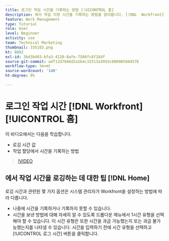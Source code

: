 ```yaml
---
title: 로그인 작업 시간을 기록하는 방법 [!UICONTROL 홈]
description: 에서 작업 지정 시간을 기록하는 방법을 알아봅니다. [!DNL  Workfront]. 조직에서 로깅 시간이 필요한 이유를 이해합니다.
feature: Work Management
type: Tutorial
role: User
level: Beginner
activity: use
team: Technical Marketing
thumbnail: 335103.png
kt: 8802
exl-id: 3bd3b403-bfa3-4120-8afe-7566fc8f184f
source-git-commit: adf12d7846d2a1b4c32513a3955c080905044576
workflow-type: tm+mt
source-wordcount: '140'
ht-degree: 0%

---
```


# 로그인 작업 시간 [!DNL Workfront] [!UICONTROL 홈]

이 비디오에서는 다음을 학습합니다.

* 로깅 시간 값
* 작업 할당에서 시간을 기록하는 방법

>[!VIDEO](https://video.tv.adobe.com/v/335103/?quality=12)

## 에서 작업 시간을 로깅하는 데 대한 팁 [!DNL Home]

로깅 시간과 관련된 몇 가지 옵션은 시스템 관리자가 Workfront을 설정하는 방법에 따라 다릅니다.

* 나중에 시간을 기록하거나 기록하지 못할 수 있습니다.
* 시간을 보낸 방법에 대해 자세히 알 수 있도록 드롭다운 메뉴에서 1시간 유형을 선택해야 할 수 있습니다. 이 시간 유형은 또한 시간을 과금 가능했는지 또는 과금 불가능했는지를 나타낼 수 있습니다. 시간을 입력하기 전에 시간 유형을 선택하고 [!UICONTROL 로그 시간] 버튼을 클릭합니다.

<!---
learn more URLs
--->
